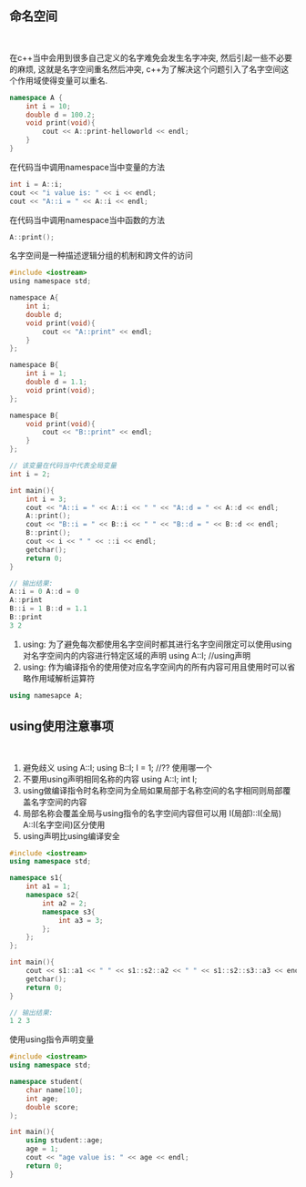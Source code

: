 ## 命名空间

<br>

在c++当中会用到很多自己定义的名字难免会发生名字冲突, 然后引起一些不必要的麻烦, 这就是名字空间重名然后冲突, c++为了解决这个问题引入了名字空间这个作用域使得变量可以重名.

```c++
namespace A {
    int i = 10;
    double d = 100.2;
    void print(void){
        cout << A::print-helloworld << endl;
    }
}
```

在代码当中调用namespace当中变量的方法
```c++
int i = A::i;
cout << "i value is: " << i << endl;
cout << "A::i = " << A::i << endl;
```

在代码当中调用namespace当中函数的方法
```c++
A::print();
```

名字空间是一种描述逻辑分组的机制和跨文件的访问

```c
#include <iostream>
using namespace std;

namespace A{
    int i;
    double d;
    void print(void){
        cout << "A::print" << endl;
    }
};

namespace B{
    int i = 1;
    double d = 1.1;
    void print(void);
};

namespace B{
    void print(void){
        cout << "B::print" << endl;
    }
};

// 该变量在代码当中代表全局变量
int i = 2;

int main(){
    int i = 3;
    cout << "A::i = " << A::i << " " << "A::d = " << A::d << endl;
    A::print();
    cout << "B::i = " << B::i << " " << "B::d = " << B::d << endl;
    B::print();
    cout << i << " " << ::i << endl;
    getchar();
    return 0;
}

// 输出结果:
A::i = 0 A::d = 0
A::print
B::i = 1 B::d = 1.1
B::print
3 2
```

1) using: 为了避免每次都使用名字空间时都其进行名字空间限定可以使用using 对名字空间内的内容进行特定区域的声明 using A::I; //using声明
2) using: 作为编译指令的使用使对应名字空间内的所有内容可用且使用时可以省略作用域解析运算符
```c++
using namesapce A;
```

## using使用注意事项

<br>

1) 避免歧义 using A::I; using B::I; I = 1; //?? 使用哪一个
2) 不要用using声明相同名称的内容 using A::I; int I;
3) using做编译指令时名称空间为全局如果局部于名称空间的名字相同则局部覆盖名字空间的内容
4) 局部名称会覆盖全局与using指令的名字空间内容但可以用 I(局部)::I(全局) A::I(名字空间)区分使用
5) using声明比using编译安全


```cpp
#include <iostream>
using namespace std;

namespace s1{
    int a1 = 1;
    namespace s2{
        int a2 = 2;
        namespace s3{
            int a3 = 3;
        };
    };
};

int main(){
    cout << s1::a1 << " " << s1::s2::a2 << " " << s1::s2::s3::a3 << endl;
    getchar();
    return 0;
}

// 输出结果:
1 2 3
```

使用using指令声明变量

```cpp
#include <iostream>
using namespace std;

namespace student(
    char name[10];
    int age;
    double score;
);

int main(){
    using student::age;
    age = 1;
    cout << "age value is: " << age << endl;
    return 0;
}
```
